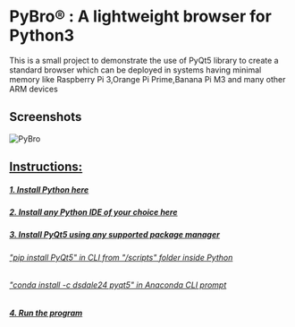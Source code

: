 <h1>PyBro® :
A lightweight browser for Python3 </h1>


<p>This is a small project to demonstrate the use of PyQt5 library to create a standard browser which can be deployed in systems having minimal memory like Raspberry Pi 3,Orange Pi Prime,Banana Pi M3 and many other ARM devices</p>

<h2>Screenshots</h2>

![PyBro](https://github.com/ShankarNarayanan97/PyBro-/blob/master/images/browser_overview.JPG)

<u><h2>Instructions:</h2>
<h5>1. Install Python <a href="https://www.python.org/downloads/">here</a> </h5>
<h5>2. Install any Python IDE of your choice <a href="https://wiki.python.org/moin/IntegratedDevelopmentEnvironments">here</a> </h5>
<h5>3. Install PyQt5 using any
<a href="https://towardsdatascience.com/which-python-package-manager-should-you-use-d0fd0789a250">supported package manager</a></h5>

<h6>"pip install PyQt5" in CLI from "/scripts" folder inside Python </h6>
<h6>"conda install -c dsdale24 pyqt5" in Anaconda CLI prompt</h6>
<h5>4. Run the program</h5>




